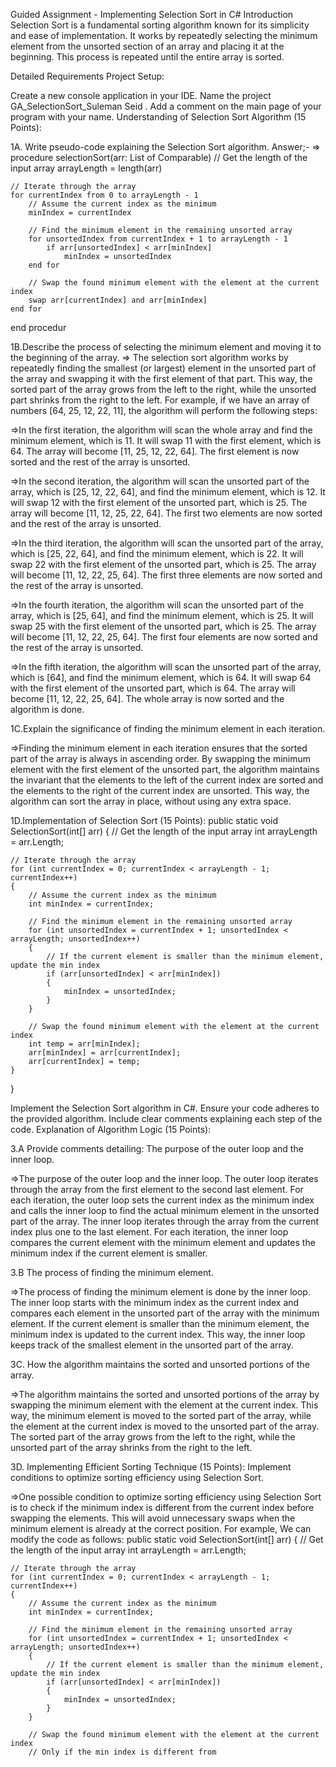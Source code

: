 ﻿Guided Assignment - Implementing Selection Sort in C#
Introduction
Selection Sort is a fundamental sorting algorithm known for its simplicity and ease of implementation. It works by repeatedly selecting the minimum element from the unsorted section of an array and placing it at the beginning. This process is repeated until the entire array is sorted.


Detailed Requirements
Project Setup:

Create a new console application in your IDE.
Name the project GA_SelectionSort_Suleman Seid .
Add a comment on the main page of your program with your name.
Understanding of Selection Sort Algorithm (15 Points):

1A. Write pseudo-code explaining the Selection Sort algorithm.
Answer;-
=> procedure selectionSort(arr: List of Comparable)
    // Get the length of the input array
    arrayLength = length(arr)

    // Iterate through the array
    for currentIndex from 0 to arrayLength - 1
        // Assume the current index as the minimum
        minIndex = currentIndex

        // Find the minimum element in the remaining unsorted array
        for unsortedIndex from currentIndex + 1 to arrayLength - 1
            if arr[unsortedIndex] < arr[minIndex]
                minIndex = unsortedIndex
        end for

        // Swap the found minimum element with the element at the current index
        swap arr[currentIndex] and arr[minIndex]
    end for
end procedur


1B.Describe the process of selecting the minimum element and moving it to the beginning of the array.
=> The selection sort algorithm works by repeatedly finding the smallest (or largest)
element in the unsorted part of the array and swapping it with the first element of that part.
This way, the sorted part of the array grows from the left to the right, while 
the unsorted part shrinks from the right to the left. For example, 
if we have an array of numbers [64, 25, 12, 22, 11], the algorithm will perform the following steps:

=>In the first iteration, the algorithm will scan the whole array and find the minimum element, which is 11.
It will swap 11 with the first element, which is 64. 
The array will become [11, 25, 12, 22, 64]. The first element is now sorted and the rest of the array is unsorted.

=>In the second iteration, the algorithm will scan the unsorted part of the array, which is [25, 12, 22, 64], 
and find the minimum element, which is 12. It will swap 12 with the first element of the unsorted part, which is 25. 
The array will become [11, 12, 25, 22, 64]. The first two elements are now sorted and the rest of the array is unsorted.

=>In the third iteration, the algorithm will scan the unsorted part of the array, which is [25, 22, 64], 
and find the minimum element, which is 22. It will swap 22 with the first element of the unsorted part, which is 25.
The array will become [11, 12, 22, 25, 64]. The first three elements are now sorted and the rest of the array is unsorted.

=>In the fourth iteration, the algorithm will scan the unsorted part of the array, which is [25, 64], 
and find the minimum element, which is 25. It will swap 25 with the first element of the unsorted part, which is 25. 
The array will become [11, 12, 22, 25, 64]. The first four elements are now sorted and the rest of the array is unsorted.

=>In the fifth iteration, the algorithm will scan the unsorted part of the array, which is [64], 
and find the minimum element, which is 64. It will swap 64 with the first element of the unsorted part, which is 64. 
The array will become [11, 12, 22, 25, 64]. The whole array is now sorted and the algorithm is done.


1C.Explain the significance of finding the minimum element in each iteration.

=>Finding the minimum element in each iteration ensures that 
the sorted part of the array is always in ascending order. 
By swapping the minimum element with the first element of the unsorted part, 
the algorithm maintains the invariant that the elements to the left of the current index are sorted 
and the elements to the right of the current index are unsorted. This way, the algorithm can sort the array in place, without using any extra space.

1D.Implementation of Selection Sort (15 Points):
public static void SelectionSort(int[] arr)
{
    // Get the length of the input array
    int arrayLength = arr.Length;

    // Iterate through the array
    for (int currentIndex = 0; currentIndex < arrayLength - 1; currentIndex++)
    {
        // Assume the current index as the minimum
        int minIndex = currentIndex;

        // Find the minimum element in the remaining unsorted array
        for (int unsortedIndex = currentIndex + 1; unsortedIndex < arrayLength; unsortedIndex++)
        {
            // If the current element is smaller than the minimum element, update the min index
            if (arr[unsortedIndex] < arr[minIndex])
            {
                minIndex = unsortedIndex;
            }
        }

        // Swap the found minimum element with the element at the current index
        int temp = arr[minIndex];
        arr[minIndex] = arr[currentIndex];
        arr[currentIndex] = temp;
    }
}

Implement the Selection Sort algorithm in C#.
Ensure your code adheres to the provided algorithm.
Include clear comments explaining each step of the code.
Explanation of Algorithm Logic (15 Points):

3.A Provide comments detailing:
The purpose of the outer loop and the inner loop.

=>The purpose of the outer loop and the inner loop. 
The outer loop iterates through the array from the first element to the second last element.
For each iteration, the outer loop sets the current index as the minimum index 
and calls the inner loop to find the actual minimum element 
in the unsorted part of the array. 
The inner loop iterates through the array from the current index plus one to the last element. 
For each iteration, the inner loop compares the current element with the minimum element 
and updates the minimum index if the current element is smaller.

3.B The process of finding the minimum element.

=>The process of finding the minimum element is done by the inner loop. 
The inner loop starts with the minimum index as the current index 
and compares each element in the unsorted part of the array with the minimum element. 
If the current element is smaller than the minimum element,
the minimum index is updated to the current index. 
This way, the inner loop keeps track of the smallest element in the unsorted part of the array.

3C. How the algorithm maintains the sorted and unsorted portions of the array.

=>The algorithm maintains the sorted and unsorted portions of the array 
by swapping the minimum element with the element at the current index. 
This way, the minimum element is moved to the sorted part of the array, 
while the element at the current index is moved to the unsorted part of the array. 
The sorted part of the array grows from the left to the right, 
while the unsorted part of the array shrinks from the right to the left.

3D. Implementing Efficient Sorting Technique (15 Points):
Implement conditions to optimize sorting efficiency using Selection Sort.

=>One possible condition to optimize sorting efficiency 
using Selection Sort is to check if the minimum index is different from the current index 
before swapping the elements. 
This will avoid unnecessary swaps when the minimum element is already at the correct position.
For example, We can modify the code as follows:
public static void SelectionSort(int[] arr)
{
    // Get the length of the input array
    int arrayLength = arr.Length;

    // Iterate through the array
    for (int currentIndex = 0; currentIndex < arrayLength - 1; currentIndex++)
    {
        // Assume the current index as the minimum
        int minIndex = currentIndex;

        // Find the minimum element in the remaining unsorted array
        for (int unsortedIndex = currentIndex + 1; unsortedIndex < arrayLength; unsortedIndex++)
        {
            // If the current element is smaller than the minimum element, update the min index
            if (arr[unsortedIndex] < arr[minIndex])
            {
                minIndex = unsortedIndex;
            }
        }

        // Swap the found minimum element with the element at the current index
        // Only if the min index is different from






